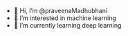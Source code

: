 - 👋 Hi, I’m @praveenaMadhubhani
- 👀 I’m interested in machine learning
- 🌱 I’m currently learning deep learning 

<!---
praveenaMadhubhani/praveenaMadhubhani is a ✨ special ✨ repository because its `README.md` (this file) appears on your GitHub profile.
You can click the Preview link to take a look at your changes.
--->
